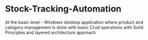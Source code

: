 # Stock-Tracking-Automation
At the basic level - Windows desktop application where product and category management is done with basic Crud operations with Solid Principles and layered architecture approach
